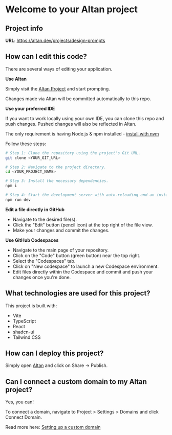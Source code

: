 # Welcome to your Altan project

## Project info

**URL**: https://altan.dev/projects/design-prompts

## How can I edit this code?

There are several ways of editing your application.

**Use Altan**

Simply visit the [Altan Project](https://altan.dev/projects/design-prompts) and start prompting.

Changes made via Altan will be committed automatically to this repo.

**Use your preferred IDE**

If you want to work locally using your own IDE, you can clone this repo and push changes. Pushed changes will also be reflected in Altan.

The only requirement is having Node.js & npm installed - [install with nvm](https://github.com/nvm-sh/nvm#installing-and-updating)

Follow these steps:

```sh
# Step 1: Clone the repository using the project's Git URL.
git clone <YOUR_GIT_URL>

# Step 2: Navigate to the project directory.
cd <YOUR_PROJECT_NAME>

# Step 3: Install the necessary dependencies.
npm i

# Step 4: Start the development server with auto-reloading and an instant preview.
npm run dev
```

**Edit a file directly in GitHub**

- Navigate to the desired file(s).
- Click the "Edit" button (pencil icon) at the top right of the file view.
- Make your changes and commit the changes.

**Use GitHub Codespaces**

- Navigate to the main page of your repository.
- Click on the "Code" button (green button) near the top right.
- Select the "Codespaces" tab.
- Click on "New codespace" to launch a new Codespace environment.
- Edit files directly within the Codespace and commit and push your changes once you're done.

## What technologies are used for this project?

This project is built with:

- Vite
- TypeScript
- React
- shadcn-ui
- Tailwind CSS

## How can I deploy this project?

Simply open [Altan](https://altan.dev/projects/design-prompts) and click on Share -> Publish.

## Can I connect a custom domain to my Altan project?

Yes, you can!

To connect a domain, navigate to Project > Settings > Domains and click Connect Domain.

Read more here: [Setting up a custom domain](https://docs.altan.dev/features/custom-domain#custom-domain)
